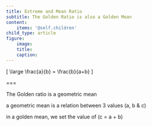 ```yaml
---
title: Extreme and Mean Ratio
subtitle: The Golden Ratio is also a Golden Mean
content:
    items: '@self.children'
child_type: article
figure:
    image:
    title:
    caption:
---
```



\[
\large
\frac{a}{b} = \frac{b}{a+b}
\]


===

The Golden ratio is a geometric mean

a geometric mean is a relation between 3 values \(a, b & c\)

in a golden mean, we set the value of \(c = a + b\)

